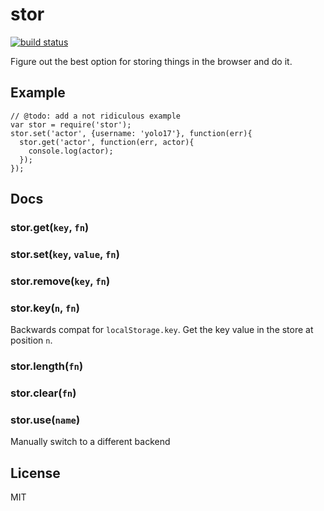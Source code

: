 # stor

[![build status](https://secure.travis-ci.org/imlucas/node-stor.png)](http://travis-ci.org/imlucas/node-stor)

Figure out the best option for storing things in the browser and do it.

## Example
```
// @todo: add a not ridiculous example
var stor = require('stor');
stor.set('actor', {username: 'yolo17'}, function(err){
  stor.get('actor', function(err, actor){
    console.log(actor);
  });
});
```

## Docs

### stor.get(`key`, `fn`)

### stor.set(`key`, `value`, `fn`)

### stor.remove(`key`, `fn`)

### stor.key(`n`, `fn`)

Backwards compat for `localStorage.key`.  Get the key value in the store at
position `n`.

### stor.length(`fn`)

### stor.clear(`fn`)

### stor.use(`name`)

Manually switch to a different backend

## License

MIT
